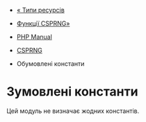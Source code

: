 - [« Типи ресурсів](csprng.resources.md)
- [Функції CSPRNG»](ref.csprng.md)

- [PHP Manual](index.md)
- [CSPRNG](book.csprng.md)
- Обумовлені константи

# Зумовлені константи

Цей модуль не визначає жодних константів.
